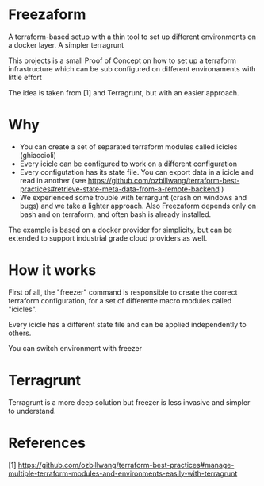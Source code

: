 # Freezaform
A terraform-based setup with a thin tool to set up different environments on a docker layer. A simpler terragrunt

This projects is a small Proof of Concept on how to set up a terraform infrastructure which can be sub configured on different environaments with little effort

The idea is taken from [1] and Terragrunt, but with an easier approach.

# Why
+ You can create a set of separated terraform modules called icicles (ghiaccioli)
+ Every icicle can be configured to work on a different configuration
+ Every configutation has its state file. You can export data in a icicle and read in another (see https://github.com/ozbillwang/terraform-best-practices#retrieve-state-meta-data-from-a-remote-backend )
+ We experienced some trouble with terrargunt (crash on windows and bugs) and we take a lighter approach. Also Freezaform depends only on bash and on terraform, and often bash is already installed.

The example is based on a docker provider for simplicity, but can be extended to support industrial grade cloud providers as well.

# How it works
First of all, the "freezer" command is responsible to create the correct terraform configuration, for a set of differente macro modules called "icicles".

Every icicle has a different state file and can be applied independently to others.

You can switch environment with 
 freezer <envname>

# Terragrunt

Terragrunt is a more deep solution but freezer is less invasive and simpler to understand.


# References
[1] https://github.com/ozbillwang/terraform-best-practices#manage-multiple-terraform-modules-and-environments-easily-with-terragrunt

